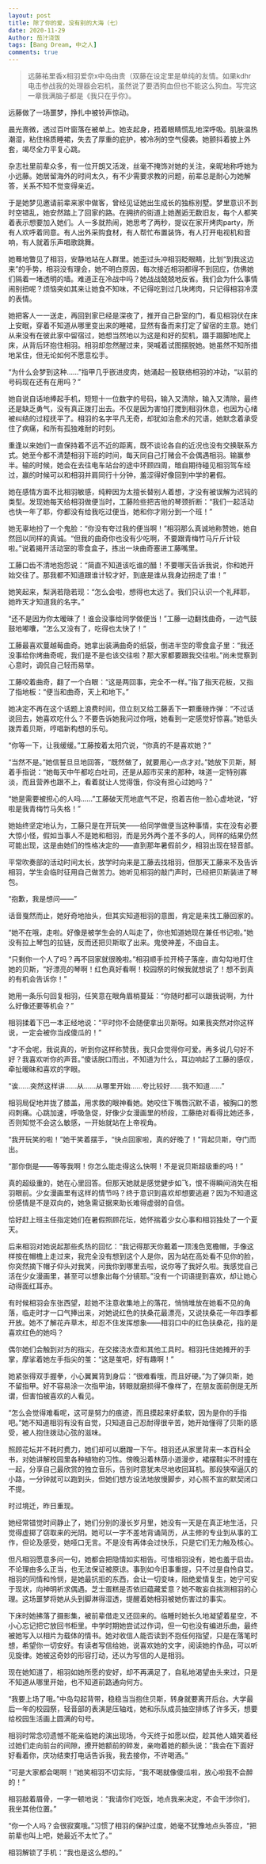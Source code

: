 ```yaml
---
layout: post
title: 除了你的爱，没有别的大海（七）
date: 2020-11-29
Author: 茄汁浇饭 
tags: [Bang Dream, 中之人]
comments: true
---
```


> 远藤祐里香x相羽爱奈x中岛由贵（双藤在设定里是单纯的友情。如果kdhr电击参战我的处理器会宕机，虽然说了要洒狗血但也不能这么狗血。写完这一章我满脑子都是《我只在乎你》。

远藤做了一场噩梦，挣扎中被铃声惊动。

晨光熹微，透过百叶窗落在被单上。她支起身，捂着眼睛慌乱地深呼吸。肌肤温热潮湿，粘住棉质睡裙，失去了厚重的庇护，被冷冽的空气侵袭。她颤抖着披上外套，竭尽全力平复心跳。

杂志社里前辈众多，有一位开朗又活泼，丝毫不掩饰对她的关注，亲昵地称呼她为小远藤。她居留海外的时间太久，有不少需要求教的问题，前辈总是耐心为她解答，关系不知不觉变得亲近。

于是她梦见邀请前辈来家中做客，曾经见证她出生成长的独栋别墅。梦里意识不到时空错乱，她安然踏上了回家的路。在拥挤的街道上她邂逅无数旧友，每个人都笑着表示想要加入她们。人一多就热闹，她思考了两秒，提议在家开烤肉party，所有人欢呼着同意。有人出外采购食材，有人帮忙布置装饰，有人打开电视机和音响，有人就着乐声唱歌跳舞。

她蓦地瞥见了相羽，安静地站在人群里。她歪过头冲相羽眨眼睛，比划“到我这边来”的手势，相羽没有理会，她不明白原因，每次接近相羽都得不到回应，仿佛她们隔着一堵透明的墙。难道正在冷战中吗？她战战兢兢地反省。我们会为什么事情闹别扭呢？烦恼突如其来让她食不知味，不记得吃到过几块烤肉，只记得相羽冷漠的表情。

她把客人一一送走，再回到家已经是深夜了，推开自己卧室的门，看见相羽伏在床上安眠，穿着不知道从哪里变出来的睡裙，显然有备而来打定了留宿的主意。她们从来没有在彼此家中留宿过，她想当然地以为这是和好的契机，蹑手蹑脚地爬上床，从背后环抱住相羽。相羽却忽然醒过来，哭喊着试图摆脱她。她虽然不知所措地呆住，但无论如何不愿意松手。

“为什么会梦到这种……”指甲几乎嵌进皮肉，她涌起一股联络相羽的冲动，“以前的号码现在还有在用吗？”

她自说自话地捧起手机，短短十一位数字的号码，输入又清除，输入又清除，最终还是缺乏勇气，没有真正拨打出去。不仅是因为害怕打搅到相羽休息，也因为心绪被纠结的过程抚平了。相羽的名字平凡无奇，却犹如治愈术的咒语，她默念着承受住了病痛，和所有孤独难耐的时刻。

重逢以来她们一直保持着不远不近的距离，既不谈论各自的近况也没有交换联系方式。她至今都不清楚相羽下班的时间，每天同自己打赌会不会偶遇相羽。输赢参半。输的时候，她会在去往电车站台的途中环顾四周，暗自期待碰见相羽驾车经过，赢的时候可以和相羽并肩同行十分钟，羞涩得好像回到中学的暑假。

她在感情方面不比相羽敏感，纯粹因为太擅长替别人着想，才没有被误解为迟钝的类型。发现她每天给相羽做便当时，工藤险些把吉他的琴颈折断：“我们一起活动也快一年了耶，你都没有给我吃过便当，她和你才刚分到一个班！”

她无辜地扮了一个鬼脸：“你没有夸过我的便当啊！”相羽那么真诚地称赞她，她自然回以同样的真诚。“但我的曲奇你也没有少吃啊，不要跟青梅竹马斤斤计较啦。”说着揭开活动室的零食盒子，拣出一块曲奇塞进工藤嘴里。

工藤口齿不清地抱怨说：“简直不知道该吃谁的醋！不要哪天告诉我说，你和她开始交往了。那我都不知道跟谁计较才好，到底是谁从我身边拐走了谁！”

她笑起来，梨涡若隐若现：“怎么会啦，想得也太远了。我们只认识一个礼拜耶，她昨天才知道我的名字。”

“还不是因为你太暧昧了！谁会没事给同学做便当！”工藤一边翻找曲奇，一边气鼓鼓地嘟囔，“怎么又没有了，吃得也太快了！“

工藤最喜欢蔓越莓曲奇。她拿出装满曲奇的纸袋，倒进半空的零食盒子里：“我还没事给你烤曲奇呢，我们是不是也该交往啦？那大家都要跟我交往啦。”尚未觉察到心意时，调侃自己轻而易举。

工藤咬着曲奇，翻了一个白眼：“这是两回事，完全不一样。”指了指天花板，又指了指地板：“便当和曲奇，天上和地下。”

她决定不再在这个话题上浪费时间，但立刻又给工藤丢下一颗重磅炸弹：“不过话说回去，她喜欢吃什么？不要告诉她我问过你哦，她看到一定感觉好惊喜。”她低头拨弄着贝斯，哼唱新构想的乐句。

“你等一下，让我缓缓。”工藤按着太阳穴说，“你真的不是喜欢她？”

“当然不是。”她信誓旦旦地回答，“既然做了，就要用心一点才对。”她放下贝斯，掰着手指说：“她每天中午都吃白吐司，还是从超市买来的那种，味道一定特别寡淡，而且营养也跟不上，看着就让人觉得饿，你没有担心过她吗？”

“她是需要被担心的人吗……”工藤破天荒地底气不足，抱着吉他一脸心虚地说，“好啦是我青梅竹马失格！”

她始终坚定地认为，工藤只是在开玩笑——给同学做便当这种事情，实在没有必要大惊小怪，假如当事人不是她和相羽，而是另外两个差不多的人，同样的结果仍然可能出现，这是由她们的性格决定的——直到那年暑假前夕，相羽出现在轻音部。

平常吹奏部的活动时间太长，放学时向来是工藤去找相羽，但那天工藤来不及告诉相羽，学生会临时征用自己做苦力。她听见相羽的敲门声时，已经把贝斯装进了琴包。

“抱歉，我是想问——”

话音戛然而止，她好奇地抬头，但其实知道相羽的意图，肯定是来找工藤回家的。

“她不在哦，走啦。好像是被学生会的人叫走了，你也知道她现在兼任书记啦。”她没有拉上琴包的拉链，反而还把贝斯取了出来。鬼使神差，不由自主。

“只剩你一个人了吗？再不回家就很晚啦。”相羽顺手拉开椅子落座，直勾勾地盯住她的贝斯，“好漂亮的琴啊！红色真好看啊！校园祭的时候我就想说了！想不到真的有机会告诉你！”

她用一条乐句回复相羽，任笑意在眼角眉梢蔓延：“你随时都可以跟我说啊，为什么好像还要等机会？”

相羽揉着下巴一本正经地说：“平时你不会随便拿出贝斯呀。如果我突然对你这样说，一定会被你当成傻瓜的！”

“才不会呢，我说真的，听到你这样称赞我，我只会觉得你可爱。再多说几句好不好？我喜欢听你的声音。”傻话脱口而出，不知道为什么，耳边响起了工藤的感叹，牵扯暧昧和喜欢的字眼。

“诶……突然这样讲……从……从哪里开始……夸比较好……我不知道……”

相羽局促地并拢了膝盖，用求救的眼神看她。她咬住下嘴唇沉默不语，被胸口的憋闷刺痛。心跳加速，呼吸急促，好像少女漫画里的桥段，工藤绝对看得比她还多，否则知觉不会这么敏感，一开始就站在上帝视角。

“我开玩笑的啦！”她干笑着摆手，“快点回家啦，真的好晚了！”背起贝斯，夺门而出。

“那你倒是——等等我啊！你怎么能走得这么快啊！不是说贝斯超级重的吗！”

真的超级重的，她在心里回答。但那天她就是感觉健步如飞，恨不得瞬间消失在相羽眼前。少女漫画里有这样的情节吗？终于意识到喜欢却想要逃避？因为不知道这份感情是不是双向的，她急需证据来助长难得虚弱的自信。

恰好赶上班主任指定她们在暑假照顾花坛，她怀揣着少女心事和相羽独处了一个夏天。

后来相羽对她说起那些炙热的回忆：“我记得那天你戴着一顶浅色宽檐帽，手像这样按在帽檐上走过来，我完全没有想到这个人是你，因为站在高处看不见你的脸，你突然摘下帽子仰头对我笑，问我你到哪里去啦，说你等了我好久啦。我感觉自己活在少女漫画里，甚至可以想象出每个分镜耶。”没有一个词语提到喜欢，却让她心动得面红耳赤。

有时候相羽会东张西望，趁她不注意收集地上的落花，悄悄堆放在她看不见的角落，临走时才一口气捧出来，对她说红色的扶桑花最漂亮，又说扶桑花一年四季都开放。她不了解花卉草木，却忍不住发挥想象——相羽口中的红色扶桑花，指的是喜欢红色的她吗？

偶尔她们会触到对方的指尖，在交接浇水壶和其他工具时。相羽托住她摊开的手掌，摩挲着她左手指尖的茧：“这是茧吧，好有趣啊！”

她紧张得双手握拳，小心翼翼背到身后：“很难看哦，而且好硬。”为了弹贝斯，她不留指甲。好不容易涂一次指甲油，转眼就磨损得不像样了，在朋友面前倒是无所谓，但害怕被喜欢的人看见。

“怎么会觉得难看呢，这可是努力的痕迹，而且摸起来好柔软，因为是你的手指吧。”她不知道相羽有没有自觉，只知道自己忍耐得很辛苦，她开始懂得了贝斯的感受，被人抱住拨动心弦的滋味。

照顾花坛并不耗时费力，她们却可以磨蹭一下午。相羽还从家里背来一本百科全书，对她讲解校园里各种植物的习性。傍晚沿着林荫小道漫步，裙摆鞋尖不时撞在一起，分享自己最欣赏的独立音乐，告别时意犹未尽地收回耳机。那段狭窄逼仄的小路，一分钟就可以跑到头，但她们想方设法地放慢脚步，对心照不宣的默契闭口不提。

时过境迁，昨日重现。

她经常错觉时间静止了，她们分别的漫长岁月里，她没有一天是在真正地生活，只觉得虚掷了窃取来的光阴。她可以一字不差地背诵简历，从主修的专业到从事的工作，但论及感受，她哑口无言。不是没有再体会过快乐，只是它们无力触及核心。

但凡相羽愿意多问一句，她都会把隐情如实相告。可惜相羽没有，她也羞于启齿。不论理由多么正当，也无法保证被原谅。事到如今旧事重提，只不过是自怜自艾。相羽的同情和怜悯，是她最抗拒的东西，会让一切变味，阻绝爱情复生，她宁可安于现状，向神明祈求偶遇。芝士蛋糕是否依旧蕴藏爱意？她不敢妄自揣测相羽的心理。这场噩梦将她从头到脚淋得湿透，提醒着她相羽被她伤害过的事实。

下床时她拂落了摄影集，被前辈借走又还回来的。临睡时她长久地凝望着星空，不小心忘记把它放回书柜里。中学时期她尝试过作词，但一句也没有编进乐曲，最终被她写入以相片为载体的情书。她对收信人能否读到不抱任何指望，只是在落笔时想，希望你一切安好。有读者写信给她，说喜欢她的文字，阅读她的作品，可以听见旋律。她被这奇妙的形容打动，还以为写信的人是相羽。

现在她知道了，相羽如她所愿的安好，却不再满足了，自私地渴望由头来过，只是不知道从哪里开始，也不知道前路通向何方。

“我要上场了哦。”中岛勾起背带，稳稳当当抱住贝斯，转身就要离开后台。大学最后一年的校园祭，轻音部的表演是压轴戏，她和乐队成员抽空排练了许多天，想要给校园生活画上圆满的句号。

相羽时常念叨遗憾不能亲临她的演出现场，今天终于如愿以偿，趁其他人嬉笑着经过她们走向前台的间隙，撩开她额前的碎发，亲吻着她的额头说：“我会在下面好好看着你，庆功结束打电话告诉我，我去接你，不许喝酒。”

“可是大家都会喝啊！”她笑相羽不切实际，“我不喝就像傻瓜啦，放心啦我不会醉的！”

相羽敲着眉骨，一字一顿地说：“我请你们吃饭，地点我来决定，不会干涉你们，我坐其他位置。”

“你一个人吗？会很寂寞哦。”习惯了相羽的保护过度，她毫不犹豫地点头答应，“把前辈也叫上吧，她最近不太忙了。”

相羽解锁了手机：“我也是这么想的。”